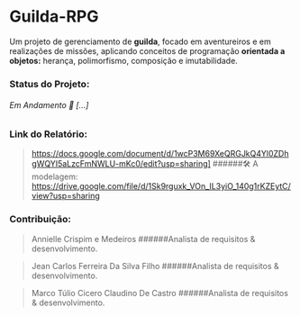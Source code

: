 # Guilda-RPG

Um projeto de gerenciamento de **guilda**, focado em aventureiros e em realizações 
de missões, aplicando conceitos de programação **orientada a objetos:** herança, polimorfismo, composição e
 imutabilidade.
 
### Status do Projeto:

###### Em Andamento 🚀 [...]

### Link do Relatório:
>https://docs.google.com/document/d/1wcP3M69XeQRGJkQ4Yl0ZDhgWQYI5aLzcFmNWLU-mKc0/edit?usp=sharing]
######🛠 A modelagem:
>https://drive.google.com/file/d/1Sk9rguxk_VOn_IL3yiO_140g1rKZEytC/view?usp=sharing

### Contribuição:

>Annielle Crispim e Medeiros
 ######Analista de requisitos & desenvolvimento.
   
>Jean Carlos Ferreira Da Silva Filho 
 ######Analista de requisitos & desenvolvimento.

>Marco Túlio Cicero Claudino De Castro
 ######Analista de requisitos & desenvolvimento.
